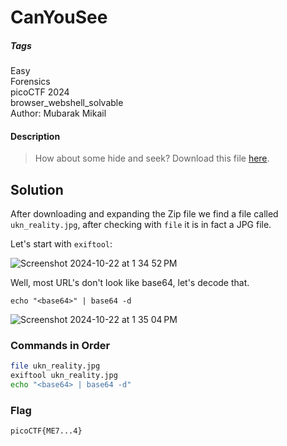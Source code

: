 # CanYouSee
##### Tags
Easy\
Forensics\
picoCTF 2024\
browser_webshell_solvable\
Author: Mubarak Mikail
#### Description
> How about some hide and seek? Download this file [here](https://artifacts.picoctf.net/c_titan/130/unknown.zip).
## Solution
After downloading and expanding the Zip file we find a file called `ukn_reality.jpg`, after checking with `file` it is in fact a JPG file.

Let's start with `exiftool`:

![Screenshot 2024-10-22 at 1 34 52 PM](https://github.com/user-attachments/assets/76e33df5-8634-40f5-82a0-cc218b7f47b0)


Well, most URL's don't look like base64, let's decode that.

`echo "<base64>" | base64 -d`

![Screenshot 2024-10-22 at 1 35 04 PM](https://github.com/user-attachments/assets/b827f4f5-5bea-4ca0-82e3-478520d8bb69)

### Commands in Order
```bash
file ukn_reality.jpg
exiftool ukn_reality.jpg
echo "<base64> | base64 -d"
```

### Flag
`picoCTF{ME7...4}`
